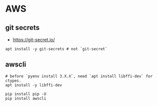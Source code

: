 # AWS

## git secrets

- https://git-secret.io/

```console
apt install -y git-secrets # not `git-secret`
```

## awscli

```console
# before `pyenv install 3.X.X`, need `apt install libffi-dev` for ctypes.
apt install -y libffi-dev
```

```console
pip install pip -U
pip install awscli
```
